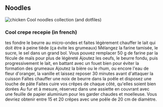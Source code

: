 ## Noodles
![chicken](https://raw.githubusercontent.com/vioctaus/noodles/main/noodles/golden_chicken.jpg)
Cool noodles collection (and dotfiles)
### Cool crepe recepie (in french)
tes fondre le beurre au micro-ondes et faites légèrement chauffer le lait qui doit être à peine tiède (ça évite les grumeaux)
Mélangez la farine tamisée, le sucre, le sel dans un grand bol. Vous pouvez remplacer 50 g de farine par la fécule de maïs pour plus de légèreté
Ajoutez les oeufs, le beurre fondu, puis progressivement le lait, en battant avec un fouet bien pour éviter la formation des grumeaux
Ajoutez la bière ou le rhum, ou encore l'eau de fleur d'oranger, la vanille et laissez reposer 30 minutes avant d'attaquer la cuisson
Faîtes chauffer une noix de beurre dans la poêle et disposez une louche de pâte
Faites cuire vos crêpes de chaque côté, qu'elles soient bien dorées
Au fur et à mesure, réservez dans une assiette en couvrant avec une feuille de papier aluminium pour les garder chaudes et moelleuse. Vous devriez obtenir entre 15 et 20 crêpes avec une poêle de 20 cm de diamètre.
